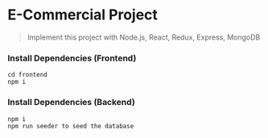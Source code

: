 # E-Commercial Project
> Implement this project with Node.js, React, Redux, Express, MongoDB

### Install Dependencies (Frontend)
```
cd frontend
npm i

```
### Install Dependencies (Backend)
```
npm i
npm run seeder to seed the database
```
